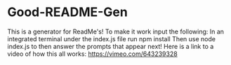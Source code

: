 # Good-README-Gen
This is a generator for ReadMe's! 
To make it work input the following:
In an integrated terminal under the index.js file run npm install
Then use node index.js to then answer the prompts that appear next!
Here is a link to a video of how this all works:
https://vimeo.com/643239328